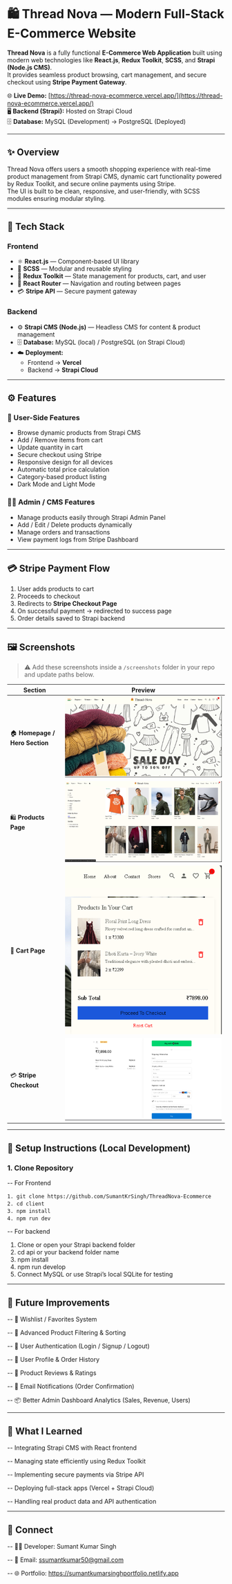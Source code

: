 # 🛍️ Thread Nova — Modern Full-Stack E-Commerce Website

**Thread Nova** is a fully functional **E-Commerce Web Application** built using modern web technologies like **React.js**, **Redux Toolkit**, **SCSS**, and **Strapi (Node.js CMS)**.  
It provides seamless product browsing, cart management, and secure checkout using **Stripe Payment Gateway**.

🌐 **Live Demo:** [https://thread-nova-ecommerce.vercel.app/](https://thread-nova-ecommerce.vercel.app/)  
🖥️ **Backend (Strapi):** Hosted on Strapi Cloud  
🗄️ **Database:** MySQL (Development) → PostgreSQL (Deployed)

---

## ✨ Overview

Thread Nova offers users a smooth shopping experience with real-time product management from Strapi CMS, dynamic cart functionality powered by Redux Toolkit, and secure online payments using Stripe.  
The UI is built to be clean, responsive, and user-friendly, with SCSS modules ensuring modular styling.

---

## 🧩 Tech Stack

### Frontend

- ⚛️ **React.js** — Component-based UI library
- 🎨 **SCSS** — Modular and reusable styling
- 🧠 **Redux Toolkit** — State management for products, cart, and user
- 🧭 **React Router** — Navigation and routing between pages
- 💳 **Stripe API** — Secure payment gateway

### Backend

- ⚙️ **Strapi CMS (Node.js)** — Headless CMS for content & product management
- 🗄️ **Database:** MySQL (local) / PostgreSQL (on Strapi Cloud)
- ☁️ **Deployment:**
  - Frontend → **Vercel**
  - Backend → **Strapi Cloud**

---

## ⚙️ Features

### 🛒 User-Side Features

- Browse dynamic products from Strapi CMS
- Add / Remove items from cart
- Update quantity in cart
- Secure checkout using Stripe
- Responsive design for all devices
- Automatic total price calculation
- Category-based product listing
- Dark Mode and Light Mode

### 🧑‍💻 Admin / CMS Features

- Manage products easily through Strapi Admin Panel
- Add / Edit / Delete products dynamically
- Manage orders and transactions
- View payment logs from Stripe Dashboard

---

## 💳 Stripe Payment Flow

1. User adds products to cart
2. Proceeds to checkout
3. Redirects to **Stripe Checkout Page**
4. On successful payment → redirected to success page
5. Order details saved to Strapi backend

---

## 🖼️ Screenshots

> ⚠️ Add these screenshots inside a `/screenshots` folder in your repo and update paths below.

| Section                        | Preview                                            |
| ------------------------------ | -------------------------------------------------- |
| 🏠 **Homepage / Hero Section** | ![Homepage](./screenshots/homePage.png)            |
| 🛍️ **Products Page**           | ![Products](./screenshots/productPage.png)         |
| 🛒 **Cart Page**               | ![Cart](./screenshots/cartImage.png)               |
| 💳 **Stripe Checkout**         | ![Stripe Checkout](./screenshots/checkoutPage.png) |

---

## 🧰 Setup Instructions (Local Development)

### 1. Clone Repository

-- For Frontend

```bash
1. git clone https://github.com/SumantKrSingh/ThreadNova-Ecommerce
2. cd client
3. npm install
4. npm run dev
```

-- For backend

1. Clone or open your Strapi backend folder
2. cd api or your backend folder name
3. npm install
4. npm run develop
5. Connect MySQL or use Strapi’s local SQLite for testing

---

## 🔮 Future Improvements

-- 💖 Wishlist / Favorites System

-- 🔎 Advanced Product Filtering & Sorting

-- 🧾 User Authentication (Login / Signup / Logout)

-- 👤 User Profile & Order History

-- 📝 Product Reviews & Ratings

-- 💌 Email Notifications (Order Confirmation)

-- 📦 Better Admin Dashboard Analytics (Sales, Revenue, Users)

---

## 🧠 What I Learned

-- Integrating Strapi CMS with React frontend

-- Managing state efficiently using Redux Toolkit

-- Implementing secure payments via Stripe API

-- Deploying full-stack apps (Vercel + Strapi Cloud)

-- Handling real product data and API authentication

---

## 🤝 Connect

-- 👨‍💻 Developer: Sumant Kumar Singh

-- 📧 Email: ssumantkumar50@gmail.com

-- 🌐 Portfolio: https://sumantkumarsinghportfolio.netlify.app
